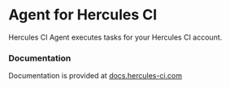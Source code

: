 # Agent for Hercules CI

Hercules CI Agent executes tasks for your Hercules CI account.

### Documentation

Documentation is provided at [docs.hercules-ci.com](https://docs.hercules-ci.com)
